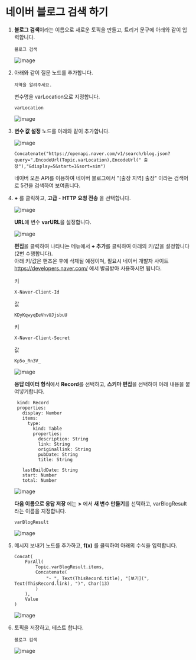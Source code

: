 # 네이버 블로그 검색 하기 

1. **블로그 검색**이라는 이름으로 새로운 토픽을 만들고, 트리거 문구에 아래와 같이 입력합니다.
   ```
   블로그 검색
   ```

    ![image](https://github.com/user-attachments/assets/23010711-609a-475c-bd22-17bbe8316eec)

3. 아래와 같이 질문 노드를 추가합니다.
   ```
   지역을 알려주세요.
   ```
   변수명을 varLocation으로 지정합니다.
   ```
   varLocation
   ```

    ![image](https://github.com/user-attachments/assets/3a917561-dd3c-4111-86b1-e16eb4815618)


5. **변수 값 설정** 노드를 아래와 같이 추가합니다. 

    ![image](https://github.com/user-attachments/assets/8972ef68-76b9-4163-8e4d-caf98fbe7bc5)

    ```
    Concatenate("https://openapi.naver.com/v1/search/blog.json?query=",EncodeUrl(Topic.varLocation),EncodeUrl(" 출장"),"&display=5&start=1&sort=sim")
    ```
    
    네이버 오픈 API를 이용하여 네이버 블로그에서 "[출장 지역] 출장" 이라는 검색어로 5건을 검색하여 보여줍니다. 


6. **+** 를 클릭하고, **고급** - **HTTP 요청 전송** 을 선택합니다. </br>

    ![image](https://github.com/user-attachments/assets/32f5e1c3-aad9-4ce3-8211-9cb516074ddb)

    **URL**에 변수 **varURL**을 설정합니다.</br>

    ![image](https://github.com/user-attachments/assets/68f7997a-36e5-4398-bd33-b7f233f8bf0d)

    **편집**을 클릭하여 나타나는 메뉴에서 **+ 추가**를 클릭하여 아래의 키/값을 설정합니다(2번 수행합니다).</br>
    아래 키/값은 핸즈온 후에 삭제될 예정이며, 필요시 네이버 개발자 사이트 https://developers.naver.com/ 에서 발급받아 사용하시면 됩니다.</br>

    키
    ```
    X-Naver-Client-Id
    ```
    값
    ```
    KDyKqwyqEeVnvUJjsbuU
    ```
    키
    ```
    X-Naver-Client-Secret
    ```
    값
    ```
    Kp5o_Rn3V_
    ```
    
    ![image](https://github.com/user-attachments/assets/62c8f44f-dc20-45a2-9fdb-b3ce54280421)

   **응답 데이터 형식**에서 **Record**를 선택하고, **스키마 편집**을 선택하여 아래 내용을 붙여넣기합니다.

   ```
    kind: Record
    properties:
      display: Number
      items:
        type:
          kind: Table
          properties:
            description: String
            link: String
            originallink: String
            pubDate: String
            title: String
    
      lastBuildDate: String
      start: Number
      total: Number
    ```

   ![image](https://github.com/user-attachments/assets/62c7740a-8f1e-4cbf-8e28-04bb2bcf8835)

    
    **다음 이름으로 응답 저장** 에는 **>** 에서 **새 변수 만들기**를 선택하고, varBlogResult 라는 이름을 지정합니다.</br>

    ```
    varBlogResult
    ```

    ![image](https://github.com/user-attachments/assets/c7c869f8-2bf8-49d8-bda6-8acedc6d6626)



8. 메시지 보내기 노드를 추가하고, **f(x)** 를 클릭하여 아래의 수식을 입력합니다.

    ```
    Concat(
        ForAll(
            Topic.varBlogResult.items,
            Concatenate(            
                "- ", Text(ThisRecord.title), "[보기](", Text(ThisRecord.link), ")", Char(13)
            )
        ), 
        Value
    )
    ```
    ![image](https://github.com/user-attachments/assets/44e89b71-3204-4816-9b32-7b7ecf77ebbd)



9. 토픽을 저장하고, 테스트 합니다.

    ```
    블로그 검색 
    ```

    ![image](https://github.com/user-attachments/assets/273cebdd-c71a-43b7-9172-91797309b86a)

